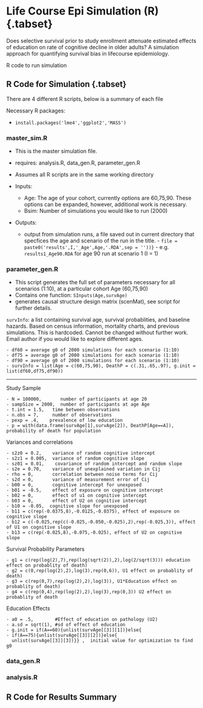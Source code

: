 # Life Course Epi Simulation (R) {.tabset}

Does selective survival prior to study enrollment attenuate estimated effects of education on rate of cognitive decline in older adults? A simulation approach for quantifying survival bias in lifecourse epidemiology.

R code to run simulation


## R Code for Simulation {.tabset}
There are 4 different R scripts, below is a summary of each file

Necessary R packages: 

 - `install.packages('lme4','ggplot2','MASS')`

### master_sim.R 
 - This is the master simulation file. 
 - requires: analysis.R, data_gen.R, parameter_gen.R
 - Assumes all R scripts are in the same working directory
 - Inputs:
     - Age: The age of your cohort, currently options are 60,75,90. These options can be expanded, however, additional work is necessary. 
     - Bsim: Number of simulations you would like to run (2000)
     
 - Outputs: 
     - output from simulation runs, a file saved out in current directory that specfices the age and scenario of the run in the title.
           - `file = paste0('results',I,'_Age',Age,'.RDA',sep = ''))}`
           - e.g. `results1_Age90.RDA` for age 90 run at scenario 1 (I = 1)

### parameter_gen.R      
- This script generates the full set of parameters necessary for all scenarios (1:10), at a particular cohort Age (60,75,90)
- Contains one function: `SInputs(Age,survAge)`
- generates causal structure design matrix (scenMat), see script for further details.

`survInfo`: a list containing survival age, survival probablities, and baseline hazards. Based on census information, mortality charts, and previous simulations. This is hardcoded. Cannot be changed without further work. Email author if you would like to explore different ages. 

    - df60 = average g0 of 2000 simulations for each scenario (1:10)
    - df75 = average g0 of 2000 simulations for each scenario (1:10)
    - df90 = average g0 of 2000 simulations for each scenario (1:10)
    - survInfo = list(Age = c(60,75,90), DeathP = c(.31,.65,.97), g.init = list(df60,df75,df90))

---

Study Sample

    - N = 100000,       number of participants at age 20
    - sampSize = 2000,  number of participants at age Age
    - t.int = 1.5,   time between observations
    - n.obs = 7,     number of observations
    - pexp = .4,    prevalence of low education
    - p = with(data.frame(survAge[1],survAge[2]), DeathP[Age==A]), probability of death for population
    
Variances and correlations

    - s2z0 = 0.2,    variance of random cognitive intercept
    - s2z1 = 0.005,  variance of random cognitive slope
    - sz01 = 0.01,    covariance of random intercept and random slope
    - s2e = 0.70,    variance of unexplained variation in Cij
    - rho = 0,       correlation between noise terms for Cij
    - s2d = 0,       variance of measurement error of Cij
    - b00 = 0,       cognitive intercept for unexposed
    - b01 = -0.5,    effect of exposure on cognitive intercept
    - b02 = 0,       effect of u1 on cognitive intercept
    - b03 = 0,       effect of U2 on cognitive intercept
    - b10 = -0.05,  cognitive slope for unexposed
    - b11 = c(rep(-0.0375,8),-0.0125,-0.0375), effect of exposure on cognitive slope
    - b12 = c(-0.025,rep(c(-0.025,-0.050,-0.025),2),rep(-0.025,3)), effect of U1 on cognitive slope
    - b13 = c(rep(-0.025,8),-0.075,-0.025), effect of U2 on cognitive slope
    
Survival Probability Parameters

    - g1 = c(rep(log(2),7),rep(log(sqrt(2)),2),log(2/sqrt(3))) education effect on probablity of death)
    - g2 = c(0,rep(log(2),2),log(3),rep(0,6)), U1 effect on probablity of death)
    - g3 = c(rep(0,7),rep(log(2),2),log(3)), U1*Education effect on probablity of death)
    - g4 = c(rep(0,4),rep(log(2),2),log(3),rep(0,3)) U2 effect on probablity of death
   
Education Effects

    - a0 = .5,        #Effect of education on pathology (U2)
    - a.sd = sqrt(1), #sd of effect of education 
    - g.init = if(A==60){unlist(survAge[[3]][1])}else{
    - if(A==75){unlist(survAge[[3]][2])}else{
      unlist(survAge[[3]][3])}} ,  initial value for optimization to find g0
 
### data_gen.R 

### analysis.R 

## R Code for Results Summary

